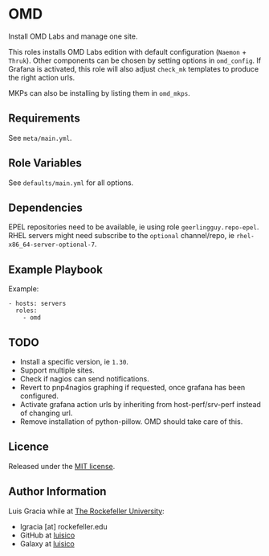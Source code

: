 OMD
===
Install OMD Labs and manage one site.

This roles installs OMD Labs edition with default configuration (`Naemon` + `Thruk`). Other components can be chosen by setting options in `omd_config`. If Grafana is activated, this role will also adjust `check_mk` templates to produce the right action urls.

MKPs can also be installing by listing them in `omd_mkps`.

Requirements
------------
See `meta/main.yml`.

Role Variables
--------------
See `defaults/main.yml` for all options.

Dependencies
------------
EPEL repositories need to be available, ie using role `geerlingguy.repo-epel`. RHEL servers might need subscribe to the `optional` channel/repo, ie `rhel-x86_64-server-optional-7`.

Example Playbook
----------------
Example:
```
- hosts: servers
  roles:
    - omd
```

TODO
----
- Install a specific version, ie `1.30`.
- Support multiple sites.
- Check if nagios can send notifications.
- Revert to pnp4nagios graphing if requested, once grafana has been configured.
- Activate grafana action urls by inheriting from host-perf/srv-perf instead of changing url.
- Remove installation of python-pillow. OMD should take care of this.

Licence
-------
Released under the [MIT license](https://opensource.org/licenses/MIT).

Author Information
------------------
Luis Gracia while at [The Rockefeller University](https://www.rockefeller.edu):
- lgracia [at] rockefeller.edu
- GitHub at [luisico](https://github.com/luisico)
- Galaxy at [luisico](https://galaxy.ansible.com/luisico)
